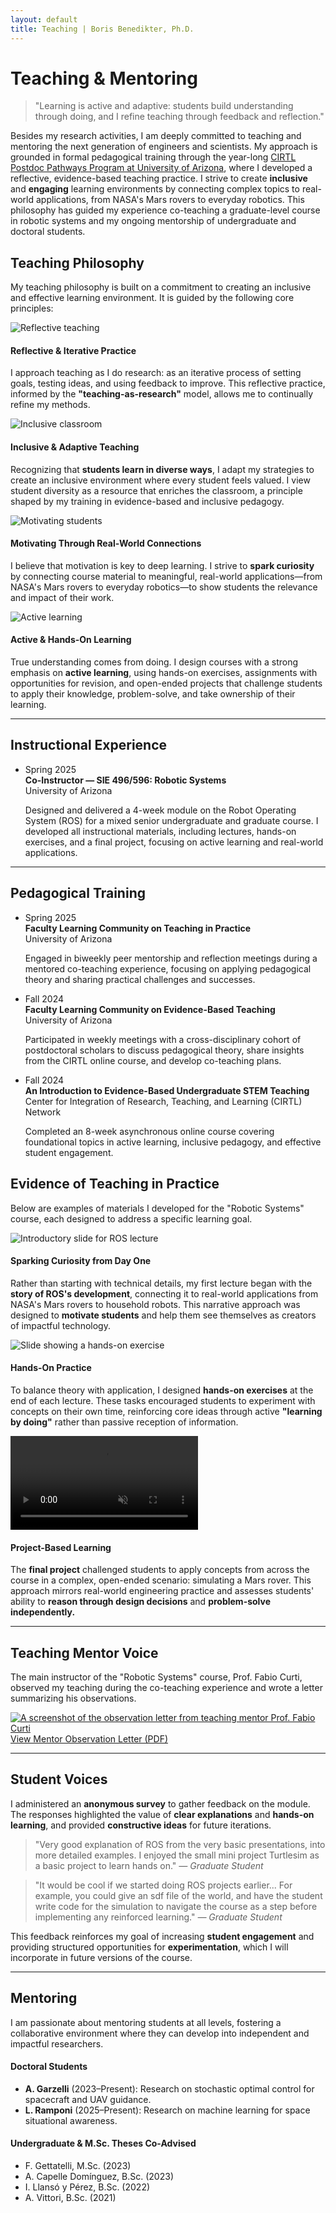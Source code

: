 ```yaml
---
layout: default
title: Teaching | Boris Benedikter, Ph.D.
---
```

<div class="container" markdown="1">

# Teaching & Mentoring

<section class="research-vision">
    <blockquote>"Learning is active and adaptive: students build understanding through doing, and I refine teaching through feedback and reflection."</blockquote>
</section>

Besides my research activities, I am deeply committed to teaching and mentoring the next generation of engineers and scientists. 
My approach is grounded in formal pedagogical training through the year-long [CIRTL Postdoc Pathways Program at University of Arizona](https://academicaffairs.arizona.edu/cirtl/postdoc-pathway), where I developed a reflective, evidence-based teaching practice. 
I strive to create **inclusive** and **engaging** learning environments by connecting complex topics to real-world applications, from NASA's Mars rovers to everyday robotics.
This philosophy has guided my experience co-teaching a graduate-level course in robotic systems and my ongoing mentorship of undergraduate and doctoral students.

## Teaching Philosophy

My teaching philosophy is built on a commitment to creating an inclusive and effective learning environment. It is guided by the following core principles:

<div class="teaching-artifacts-grid grid-2x2">
  <div class="artifact-card">
  <img src="{{ '/assets/img/teaching/reflective_prof.png' | relative_url }}" alt="Reflective teaching">
  <h4>Reflective & Iterative Practice</h4>
    <p>I approach teaching as I do research: as an iterative process of setting goals, testing ideas, and using feedback to improve. This reflective practice, informed by the <strong>"teaching-as-research"</strong> model, allows me to continually refine my methods.</p>
  </div>
  <div class="artifact-card">
  <img src="{{ '/assets/img/teaching/inclusive_teaching.png' | relative_url }}" alt="Inclusive classroom">
  <h4>Inclusive & Adaptive Teaching</h4>
    <p>Recognizing that <strong>students learn in diverse ways</strong>, I adapt my strategies to create an inclusive environment where every student feels valued. I view student diversity as a resource that enriches the classroom, a principle shaped by my training in evidence-based and inclusive pedagogy.</p>
  </div>
  <div class="artifact-card">
    <img src="{{ '/assets/img/teaching/real_world_examples_teaching.png' | relative_url }}" alt="Motivating students">
  <h4>Motivating Through Real-World Connections</h4>
    <p>I believe that motivation is key to deep learning. I strive to <strong>spark curiosity</strong> by connecting course material to meaningful, real-world applications—from NASA's Mars rovers to everyday robotics—to show students the relevance and impact of their work.</p>
  </div>
  <div class="artifact-card">
    <img src="{{ '/assets/img/teaching/hands_on_learning.png' | relative_url }}" alt="Active learning">
  <h4>Active & Hands-On Learning</h4>
    <p>True understanding comes from doing. I design courses with a strong emphasis on <strong>active learning</strong>, using hands-on exercises, assignments with opportunities for revision, and open-ended projects that challenge students to apply their knowledge, problem-solve, and take ownership of their learning.</p>
  </div>
</div>

<!-- * **Reflective & Iterative Practice:** I approach teaching as I do research: as an iterative process of setting goals, testing ideas, and using feedback to improve. This reflective practice, informed by the "teaching-as-research" model, allows me to continually refine my methods.
* **Inclusive & Adaptive Teaching:** Recognizing that students learn in diverse ways, I adapt my strategies to create an inclusive environment where every student feels valued. I view student diversity as a resource that enriches the classroom, a principle shaped by my training in evidence-based and inclusive pedagogy.
* **Motivating Through Real-World Connections:** I believe that motivation is key to deep learning. I strive to spark curiosity by connecting course material to meaningful, real-world applications—from NASA's Mars rovers to everyday robotics—to show students the relevance and impact of their work.
* **Active & Hands-On Learning:** True understanding comes from doing. I design courses with a strong emphasis on active learning, using hands-on exercises, assignments with opportunities for revision, and open-ended projects that challenge students to apply their knowledge, problem-solve, and take ownership of their learning. -->

---

## Instructional Experience

<ul class="timeline">
    <li>
        <div class="date">Spring 2025</div>
        <strong>Co-Instructor — SIE 496/596: Robotic Systems</strong>
        <div class="institution">University of Arizona</div>
        <p>Designed and delivered a 4-week module on the Robot Operating System (ROS) for a mixed senior undergraduate and graduate course. I developed all instructional materials, including lectures, hands-on exercises, and a final project, focusing on active learning and real-world applications.</p>
    </li>
</ul>

---

## Pedagogical Training

<ul class="timeline">
    <li>
        <div class="date">Spring 2025</div>
        <strong>Faculty Learning Community on Teaching in Practice</strong>
        <div class="institution">University of Arizona</div>
        <p>Engaged in biweekly peer mentorship and reflection meetings during a mentored co-teaching experience, focusing on applying pedagogical theory and sharing practical challenges and successes.</p>
    </li>
    <li>
        <div class="date">Fall 2024</div>
        <strong>Faculty Learning Community on Evidence-Based Teaching</strong>
        <div class="institution">University of Arizona</div>
        <p>Participated in weekly meetings with a cross-disciplinary cohort of postdoctoral scholars to discuss pedagogical theory, share insights from the CIRTL online course, and develop co-teaching plans.</p>
    </li>
    <li>
        <div class="date">Fall 2024</div>
        <strong>An Introduction to Evidence-Based Undergraduate STEM Teaching</strong>
        <div class="institution">Center for Integration of Research, Teaching, and Learning (CIRTL) Network</div>
        <p>Completed an 8-week asynchronous online course covering foundational topics in active learning, inclusive pedagogy, and effective student engagement.</p>
    </li>
</ul>

## Evidence of Teaching in Practice

Below are examples of materials I developed for the "Robotic Systems" course, each designed to address a specific learning goal.

<div class="teaching-artifacts-grid grid-2x2">
  <div class="artifact-card">
    <img src="{{ '/assets/img/teaching/slide_intro.png' | relative_url }}" alt="Introductory slide for ROS lecture">
    <h4>Sparking Curiosity from Day One</h4>
    <p>Rather than starting with technical details, my first lecture began with the <strong>story of ROS's development</strong>, connecting it to real-world applications from NASA's Mars rovers to household robots. This narrative approach was designed to <strong>motivate students</strong> and help them see themselves as creators of impactful technology.</p>
  </div>
  <div class="artifact-card">
    <img src="{{ '/assets/img/teaching/slide_exercise.png' | relative_url }}" alt="Slide showing a hands-on exercise">
    <h4>Hands-On Practice</h4>
    <p>To balance theory with application, I designed <strong>hands-on exercises</strong> at the end of each lecture. These tasks encouraged students to experiment with concepts on their own time, reinforcing core ideas through active <strong>"learning by doing"</strong> rather than passive reception of information.</p>
  </div>
  <div class="artifact-card">
    <video autoplay loop muted playsinline src="{{ '/assets/videos/ros-project.mp4' | relative_url }}">
    Your browser does not support the video tag.
    </video>
    <h4>Project-Based Learning</h4>
    <p>The <strong>final project</strong> challenged students to apply concepts from across the course in a complex, open-ended scenario: simulating a Mars rover. This approach mirrors real-world engineering practice and assesses students' ability to <strong>reason through design decisions</strong> and <strong>problem-solve independently.</strong></p>
  </div>
</div>

---

## Teaching Mentor Voice

The main instructor of the "Robotic Systems" course, Prof. Fabio Curti, observed my teaching during the co-teaching experience and wrote a letter summarizing his observations.

<div class="document-card">
  <a href="{{ '/assets/pdf/teaching_obs_letter.pdf' | relative_url }}" target="_blank" rel="noopener noreferrer">
    <img src="{{ '/assets/img/teaching/teaching_obs_letter.png' | relative_url }}" alt="A screenshot of the observation letter from teaching mentor Prof. Fabio Curti">
    <span>View Mentor Observation Letter (PDF)</span>
  </a>
</div>

---

## Student Voices

I administered an **anonymous survey** to gather feedback on the module. The responses highlighted the value of **clear explanations** and **hands-on learning**, and provided **constructive ideas** for future iterations.

> "Very good explanation of ROS from the very basic presentations, into more detailed examples. I enjoyed the small mini project Turtlesim as a basic project to learn hands on." 
> <cite>— Graduate Student</cite>

> "It would be cool if we started doing ROS projects earlier... For example, you could give an sdf file of the world, and have the student write code for the simulation to navigate the course as a step before implementing any reinforced learning." 
> <cite>— Graduate Student</cite>

This feedback reinforces my goal of increasing **student engagement** and providing structured opportunities for **experimentation**, which I will incorporate in future versions of the course.

---

## Mentoring

I am passionate about mentoring students at all levels, fostering a collaborative environment where they can develop into independent and impactful researchers.

#### Doctoral Students
* **A. Garzelli** (2023–Present): Research on stochastic optimal control for spacecraft and UAV guidance.
* **L. Ramponi** (2025–Present): Research on machine learning for space situational awareness.

#### Undergraduate & M.Sc. Theses Co-Advised
* F. Gettatelli, M.Sc. (2023) 
* A. Capelle Domínguez, B.Sc. (2023) 
* I. Llansó y Pérez, B.Sc. (2022) 
* A. Vittori, B.Sc. (2021) 

</div>